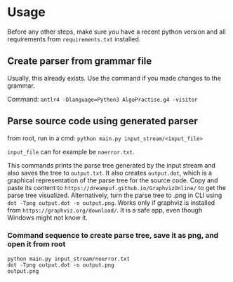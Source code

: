 # Usage
Before any other steps, make sure you have a recent python version and all requirements from `requirements.txt` installed.

## Create parser from grammar file

Usually, this already exists. Use the command if you made changes to the grammar.

Command: `antlr4 -Dlanguage=Python3 AlgoPractise.g4 -visitor`


## Parse source code using generated parser
from root, run in a cmd: `python main.py input_stream/<input_file>`

`input_file` can for example be `noerror.txt`.

This commands prints the parse tree generated by the input stream and also saves the tree to `output.txt`. It also creates `output.dot`, which is a graphical representation of the parse tree for the source code. Copy and paste its content to `https://dreampuf.github.io/GraphvizOnline/` to get the parse tree visualized. Alternatively, turn the parse tree to .png in CLI using `dot -Tpng output.dot -o output.png`. Works only if graphviz is installed from `https://graphviz.org/download/`. It is a safe app, even though Windows might not know it.

### Command sequence to create parse tree, save it as png, and open it from root
``` 
python main.py input_stream/noerror.txt
dot -Tpng output.dot -o output.png
output.png
```